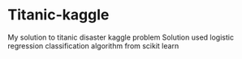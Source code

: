 # Titanic-kaggle
My solution to titanic disaster kaggle problem 
Solution used logistic regression classification algorithm from scikit learn 
